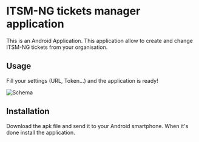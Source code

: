 # ITSM-NG tickets manager application

This is an Android Application.
This application allow to create and change ITSM-NG tickets from your organisation.

## Usage

Fill your settings (URL, Token...) and the application is ready!

![Schema](.github/assets/itsmng_app.gif)

## Installation

Download the apk file and send it to your Android smartphone. When it's done install the application.

